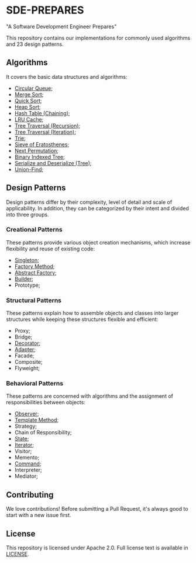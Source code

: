 # SDE-PREPARES
"A Software Development Engineer Prepares"

This repository contains our implementations for commonly used algorithms and 23 design patterns.

## Algorithms
It covers the basic data structures and algorithms:
- [Circular Queue](https://github.com/umarellyh/SDE-PREPARES/blob/main/algorithms/circular_queue.py);
- [Merge Sort](https://github.com/umarellyh/SDE-PREPARES/blob/main/algorithms/merge_sort.py);
- [Quick Sort](https://github.com/umarellyh/SDE-PREPARES/blob/main/algorithms/quick_sort.py);
- [Heap Sort](https://github.com/umarellyh/SDE-PREPARES/blob/main/algorithms/heap_sort.py);
- [Hash Table (Chaining)](https://github.com/umarellyh/SDE-PREPARES/blob/main/algorithms/hash_table.py);
- [LRU Cache](https://github.com/umarellyh/SDE-PREPARES/blob/main/algorithms/lru_cache.py);
- [Tree Traversal (Recursion)](https://github.com/umarellyh/SDE-PREPARES/blob/main/algorithms/recursive_traversal.py);
- [Tree Traversal (Iteration)](https://github.com/umarellyh/SDE-PREPARES/blob/main/algorithms/iterative_traversal.py);
- [Trie](https://github.com/umarellyh/SDE-PREPARES/blob/main/algorithms/trie.py);
- [Sieve of Eratosthenes](https://github.com/umarellyh/SDE-PREPARES/blob/main/algorithms/sieve_of_eratosthenes.py);
- [Next Permutation](https://github.com/umarellyh/SDE-PREPARES/blob/main/algorithms/next_permutation.py);
- [Binary Indexed Tree](https://github.com/umarellyh/SDE-PREPARES/blob/main/algorithms/binary_indexed_tree.py);
- [Serialize and Deserialize (Tree)](https://github.com/umarellyh/SDE-PREPARES/blob/main/algorithms/codec.py);
- [Union-Find](https://github.com/umarellyh/SDE-PREPARES/blob/main/algorithms/union_find.py);

## Design Patterns
Design patterns differ by their complexity, level of detail and scale of applicability. In addition, they can be categorized by their intent and divided into three groups.

### Creational Patterns
These patterns provide various object creation mechanisms, which increase flexibility and reuse of existing code:
- [Singleton](https://github.com/umarellyh/SDE-PREPARES/blob/main/design_patterns/singleton.cc);
- [Factory Method](https://github.com/umarellyh/SDE-PREPARES/blob/main/design_patterns/factory_method.cc);
- [Abstract Factory](https://github.com/umarellyh/SDE-PREPARES/blob/main/design_patterns/abstract_factory.cc);
- [Builder](https://github.com/umarellyh/SDE-PREPARES/blob/main/design_patterns/builder.cc);
- Prototype;

### Structural Patterns
These patterns explain how to assemble objects and classes into larger structures while keeping these structures flexible and efficient:
- Proxy;
- Bridge;
- [Decorator](https://github.com/umarellyh/SDE-PREPARES/blob/main/design_patterns/decorator.cc);
- [Adapter](https://github.com/umarellyh/SDE-PREPARES/blob/main/design_patterns/adapter.cc);
- Facade;
- Composite;
- Flyweight;

### Behavioral Patterns
These patterns are concerned with algorithms and the assignment of responsibilities between objects:
- [Observer](https://github.com/umarellyh/SDE-PREPARES/blob/main/design_patterns/observer.cc);
- [Template Method](https://github.com/umarellyh/SDE-PREPARES/blob/main/design_patterns/template_method.cc);
- Strategy;
- Chain of Responsibility;
- [State](https://github.com/umarellyh/SDE-PREPARES/blob/main/design_patterns/state.cc);
- [Iterator](https://github.com/umarellyh/SDE-PREPARES/blob/main/design_patterns/iterator.cc);
- Visitor;
- Memento;
- [Command](https://github.com/umarellyh/SDE-PREPARES/blob/main/design_patterns/command.cc);
- Interpreter;
- Mediator;

## Contributing
We love contributions! Before submitting a Pull Request, it's always good to start with a new issue first.

## License
This repository is licensed under Apache 2.0. Full license text is available in [LICENSE](https://github.com/umarellyh/SDE-PREPARES/blob/main/LICENSE).
